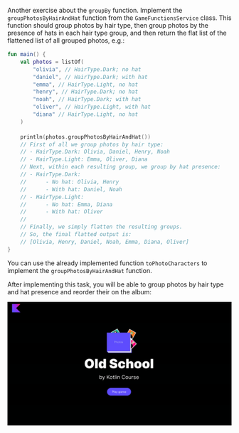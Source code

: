 Another exercise about the `groupBy` function.
Implement the `groupPhotosByHairAndHat` function from the `GameFunctionsService` class.
This function should group photos by hair type, 
then group photos by the presence of hats in each hair type group, 
and then return the flat list of the flattened list of all grouped photos, e.g.:
```kotlin
fun main() {
    val photos = listOf(
        "olivia", // HairType.Dark; no hat
        "daniel", // HairType.Dark; with hat
        "emma", // HairType.Light, no hat
        "henry", // HairType.Dark; no hat
        "noah", // HairType.Dark; with hat
        "oliver", // HairType.Light, with hat
        "diana" // HairType.Light, no hat
    )

    println(photos.groupPhotosByHairAndHat())
    // First of all we group photos by hair type:
    // - HairType.Dark: Olivia, Daniel, Henry, Noah
    // - HairType.Light: Emma, Oliver, Diana
    // Next, within each resulting group, we group by hat presence:
    // - HairType.Dark:
    //      - No hat: Olivia, Henry
    //      - With hat: Daniel, Noah
    // - HairType.Light:
    //      - No hat: Emma, Diana
    //      - With hat: Oliver
    //
    // Finally, we simply flatten the resulting groups.
    // So, the final flatted output is:
    // [Olivia, Henry, Daniel, Noah, Emma, Diana, Oliver]
}
```

You can use the already implemented function `toPhotoCharacters` to implement the `groupPhotosByHairAndHat` function.

After implementing this task, you will be able to group photos by hair type and hat presence and reorder their on the album:

![Current state](../../utils/src/main/resources/images/old/school/states/state_4.gif)
